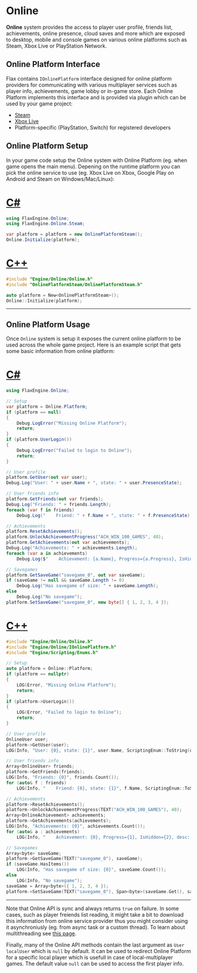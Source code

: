 # Online

**Online** system provides the access to player user profile, friends list, achievements, online presence, cloud saves and more which are exposed to desktop, mobile and console games on various online platforms such as Steam, Xbox Live or PlayStation Network.

## Online Platform Interface

Flax contains `IOnlinePlatform` interface designed for online platform providers for communicating with various multiplayer services such as player info, achievements, game lobby or in-game store. Each Online Platform implements this interface and is provided via plugin which can be used by your game project:
* [Steam](https://github.com/FlaxEngine/OnlinePlatformSteam)
* [Xbox Live](https://github.com/FlaxEngine/OnlinePlatformXboxLive)
* Platform-specific (PlayStation, Switch) for registered developers

## Online Platform Setup

In your game code setup the Online system with Online Platform (eg. when game opens the main menu). Depening on the runtime platform you can pick the online service to use (eg. Xbox Live on Xbox, Google Play on Android and Steam on Windows/Mac/Linux):

# [C#](#tab/code-csharp)
```cs
using FlaxEngine.Online;
using FlaxEngine.Online.Steam;

var platform = platform = new OnlinePlatformSteam();
Online.Initialize(platform);
```
# [C++](#tab/code-cpp)
```cpp
#include "Engine/Online/Online.h"
#include "OnlinePlatformSteam/OnlinePlatformSteam.h"

auto platform = New<OnlinePlatformSteam>();
Online::Initialize(platform);
```
***

## Online Platform Usage

Once `Online` system is setup it exposes the current online platform to be used across the whole game project. Here is an example script that gets some basic information from online platform:

# [C#](#tab/code-csharp)
```cs
using FlaxEngine.Online;

// Setup
var platform = Online.Platform;
if (platform == null)
{
    Debug.LogError("Missing Online Platform");
    return;
}
if (platform.UserLogin())
{
    Debug.LogError("Failed to login to Online");
    return;
}

// User profile
platform.GetUser(out var user);
Debug.Log("User: " + user.Name + ", state: " + user.PresenceState);

// User friends info
platform.GetFriends(out var friends);
Debug.Log("Friends: " + friends.Length);
foreach (var f in friends)
    Debug.Log("    Friend: " + f.Name + ", state: " + f.PresenceState);

// Achievements
platform.ResetAchievements();
platform.UnlockAchievementProgress("ACH_WIN_100_GAMES", 40);
platform.GetAchievements(out var achievements);
Debug.Log("Achievements: " + achievements.Length);
foreach (var a in achievements)
    Debug.Log($"    Achievement: {a.Name}, Progress={a.Progress}, IsHidden={a.IsHidden}, desc: {a.Description}");

// Savegames
platform.GetSaveGame("savegame_0", out var saveGame);
if (saveGame != null && saveGame.Length != 0)
    Debug.Log("Has savegame of size: " + saveGame.Length);
else
    Debug.Log("No savegame");
platform.SetSaveGame("savegame_0", new byte[] { 1, 2, 3, 4 });
```
# [C++](#tab/code-cpp)
```cpp
#include "Engine/Online/Online.h"
#include "Engine/Online/IOnlinePlatform.h"
#include "Engine/Scripting/Enums.h"

// Setup
auto platform = Online::Platform;
if (platform == nullptr)
{
    LOG(Error, "Missing Online Platform");
    return;
}
if (platform->UserLogin())
{
    LOG(Error, "Failed to login to Online");
    return;
}

// User profile
OnlineUser user;
platform->GetUser(user);
LOG(Info, "User: {0}, state: {1}", user.Name, ScriptingEnum::ToString(user.PresenceState));

// User friends info
Array<OnlineUser> friends;
platform->GetFriends(friends);
LOG(Info, "Friends: {0}", friends.Count());
for (auto& f : friends)
    LOG(Info, "    Friend: {0}, state: {1}", f.Name, ScriptingEnum::ToString(f.PresenceState));

// Achievements
platform->ResetAchievements();
platform->UnlockAchievementProgress(TEXT("ACH_WIN_100_GAMES"), 40);
Array<OnlineAchievement> achievements;
platform->GetAchievements(achievements);
LOG(Info, "Achievements: {0}", achievements.Count());
for (auto& a : achievements)
    LOG(Info, "    Achievement: {0}, Progress={1}, IsHidden={2}, desc: {3}", a.Name, a.Progress, a.IsHidden, a.Description);

// Savegames
Array<byte> saveGame;
platform->GetSaveGame(TEXT("savegame_0"), saveGame);
if (saveGame.HasItems())
    LOG(Info, "Has savegame of size: {0}", saveGame.Count());
else
    LOG(Info, "No savegame");
saveGame = Array<byte>({ 1, 2, 3, 4 });
platform->SetSaveGame(TEXT("savegame_0"), Span<byte>(saveGame.Get(), saveGame.Count()));
```
***

Note that Online API is sync and always returns `true` on failure. In some cases, such as player freiends list reading, it might take a bit to download this information from online service provider thus you might consider using it asynchroniusly (eg. from async task or a custom thread). To learn about multithreading see [this page](../../scripting/advanced/multithreading.md).

Finally, many of the Online API methods contain the last argument as `User localUser` which is `null` by default. It can be used to redirect Online Platform for a specific local player which is usefull in case of local-multiplayer games. The default value `null` can be used to access the first player info.
